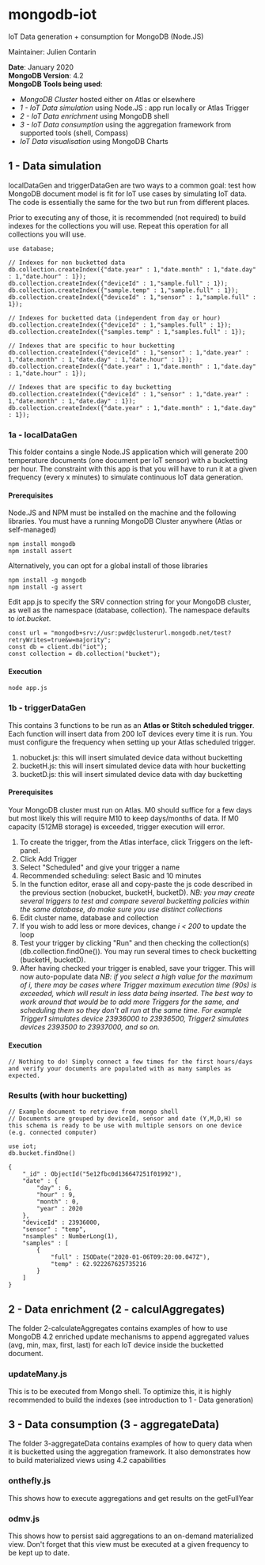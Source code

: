 # mongodb-iot
IoT Data generation + consumption for MongoDB (Node.JS)

Maintainer: Julien Contarin

**Date**: January 2020 <br/>
**MongoDB Version**: 4.2 <br/>
**MongoDB Tools being used**: <br/>
- *MongoDB Cluster* hosted either on Atlas or elsewhere
- *1 - IoT Data simulation* using Node.JS : app run locally or Atlas Trigger
- *2 - IoT Data enrichment* using MongoDB shell
- *3 - IoT Data consumption* using the aggregation framework from supported tools (shell, Compass)
- *IoT Data visualisation* using MongoDB Charts

## 1 - Data simulation

localDataGen and triggerDataGen are two ways to a common goal: test how MongoDB document model is fit for IoT use cases by simulating IoT data. The code is essentially the same for the two but run from different places.

Prior to executing any of those, it is recommended (not required) to build indexes for the collections you will use. Repeat this operation for all collections you will use.

```
use database;

// Indexes for non bucketted data
db.collection.createIndex({"date.year" : 1,"date.month" : 1,"date.day" : 1,"date.hour" : 1});
db.collection.createIndex({"deviceId" : 1,"sample.full" : 1});
db.collection.createIndex({"sample.temp" : 1,"sample.full" : 1});
db.collection.createIndex({"deviceId" : 1,"sensor" : 1,"sample.full" : 1});

// Indexes for bucketted data (independent from day or hour)
db.collection.createIndex({"deviceId" : 1,"samples.full" : 1});
db.collection.createIndex({"samples.temp" : 1,"samples.full" : 1});

// Indexes that are specific to hour bucketting
db.collection.createIndex({"deviceId" : 1,"sensor" : 1,"date.year" : 1,"date.month" : 1,"date.day" : 1,"date.hour" : 1});
db.collection.createIndex({"date.year" : 1,"date.month" : 1,"date.day" : 1,"date.hour" : 1});

// Indexes that are specific to day bucketting
db.collection.createIndex({"deviceId" : 1,"sensor" : 1,"date.year" : 1,"date.month" : 1,"date.day" : 1});
db.collection.createIndex({"date.year" : 1,"date.month" : 1,"date.day" : 1});
```

### 1a - localDataGen

This folder contains a single Node.JS application which will generate 200 temperature documents (one document per IoT sensor) with a bucketting per hour.
The constraint with this app is that you will have to run it at a given frequency (every x minutes) to simulate continuous IoT data generation.

#### Prerequisites

Node.JS and NPM must be installed on the machine and the following libraries.
You must have a running MongoDB Cluster anywhere (Atlas or self-managed)

```
npm install mongodb
npm install assert
```

Alternatively, you can opt for a global install of those libraries

```
npm install -g mongodb
npm install -g assert
```

Edit app.js to specify the SRV connection string for your MongoDB cluster, as well as the namespace (database, collection).
The namespace defaults to *iot.bucket*.

```
const url = "mongodb+srv://usr:pwd@clusterurl.mongodb.net/test?retryWrites=true&w=majority";
const db = client.db("iot");
const collection = db.collection("bucket");
```

#### Execution

```
node app.js
```

### 1b - triggerDataGen

This contains 3 functions to be run as an **Atlas or Stitch scheduled trigger**. Each function will insert data from 200 IoT devices every time it is run. You must configure the frequency when setting up your Atlas scheduled trigger.
1. nobucket.js: this will insert simulated device data without bucketting
2. bucketH.js: this will insert simulated device data with hour bucketting
2. bucketD.js: this will insert simulated device data with day bucketting

#### Prerequisites

Your MongoDB cluster must run on Atlas. M0 should suffice for a few days but most likely this will require M10 to keep days/months of data. If M0 capacity (512MB storage) is exceeded, trigger execution will error.

1. To create the trigger, from the Atlas interface, click Triggers on the left-panel.
2. Click Add Trigger
3. Select "Scheduled" and give your trigger a name
4. Recommended scheduling: select Basic and 10 minutes
5. In the function editor, erase all and copy-paste the js code described in the previous section (nobucket, bucketH, bucketD).
*NB: you may create several triggers to test and compare several bucketting policies within the same database, do make sure you use distinct collections*
6. Edit cluster name, database and collection
7. If you wish to add less or more devices, change *i < 200* to update the loop
8. Test your trigger by clicking "Run" and then checking the collection(s) (db.collection.findOne()). You may run several times to check bucketting (bucketH, bucketD).
9. After having checked your trigger is enabled, save your trigger. This will now auto-populate data
*NB: if you select a high value for the maximum of i, there may be cases where Trigger maximum execution time (90s) is exceeded, which will result in less data being inserted. The best way to work around that would be to add more Triggers for the same, and scheduling them so they don't all run at the same time. For example Trigger1 simulates device 23936000 to 23936500, Trigger2 simulates devices 2393500 to 23937000, and so on.*

#### Execution

```
// Nothing to do! Simply connect a few times for the first hours/days and verify your documents are populated with as many samples as expected.
```

### Results (with hour bucketting)

```
// Example document to retrieve from mongo shell
// Documents are grouped by deviceId, sensor and date (Y,M,D,H) so this schema is ready to be use with multiple sensors on one device (e.g. connected computer)

use iot;
db.bucket.findOne()

{
	"_id" : ObjectId("5e12fbc0d136647251f01992"),
	"date" : {
		"day" : 6,
		"hour" : 9,
		"month" : 0,
		"year" : 2020
	},
	"deviceId" : 23936000,
	"sensor" : "temp",
	"nsamples" : NumberLong(1),
	"samples" : [
		{
			"full" : ISODate("2020-01-06T09:20:00.047Z"),
			"temp" : 62.922267625735216
		}
	]
}
```

## 2 - Data enrichment (2 - calculAggregates)

The folder 2-calculateAggregates contains examples of how to use MongoDB 4.2 enriched update mechanisms to append aggregated values (avg, min, max, first, last) for each IoT device inside the bucketted document.

### updateMany.js

This is to be executed from Mongo shell. To optimize this, it is highly recommended to build the indexes (see introduction to 1 - Data generation)

## 3 - Data consumption (3 - aggregateData)

The folder 3-aggregateData contains examples of how to query data when it is bucketted using the aggregation framework. It also demonstrates how to build materialized views using 4.2 capabilities

### onthefly.js

This shows how to execute aggregations and get results on the getFullYear

### odmv.js

This shows how to persist said aggregations to an on-demand materialized view. Don't forget that this view must be executed at a given frequency to be kept up to date.
